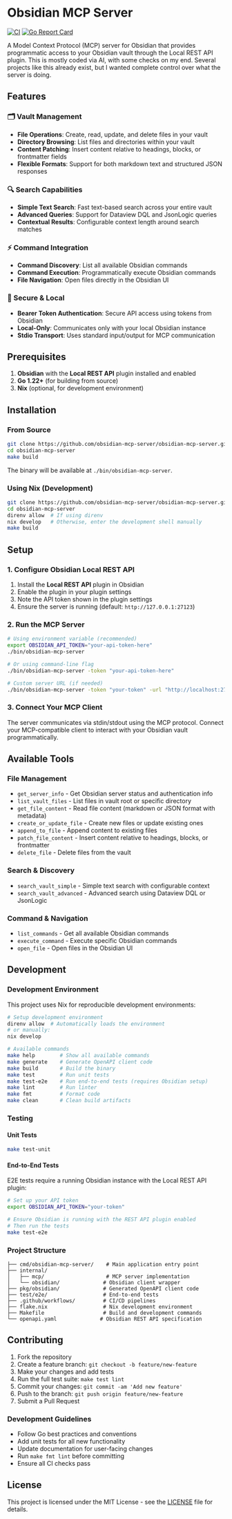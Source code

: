 # Obsidian MCP Server

[![CI](https://github.com/thomastaylor312/obsidian-mcp-server/actions/workflows/ci.yml/badge.svg)](https://github.com/thomastaylor312/obsidian-mcp-server/actions/workflows/ci.yml)
[![Go Report Card](https://goreportcard.com/badge/github.com/obsidian-mcp-server/obsidian-mcp-server)](https://goreportcard.com/report/github.com/obsidian-mcp-server/obsidian-mcp-server)

A Model Context Protocol (MCP) server for Obsidian that provides programmatic access to your Obsidian vault through the Local REST API plugin. This is mostly coded via AI, with some checks on my end. Several projects like this already exist, but I wanted complete control over what the server is doing.

## Features

### 🗂️ Vault Management
- **File Operations**: Create, read, update, and delete files in your vault
- **Directory Browsing**: List files and directories within your vault
- **Content Patching**: Insert content relative to headings, blocks, or frontmatter fields
- **Flexible Formats**: Support for both markdown text and structured JSON responses

### 🔍 Search Capabilities
- **Simple Text Search**: Fast text-based search across your entire vault
- **Advanced Queries**: Support for Dataview DQL and JsonLogic queries
- **Contextual Results**: Configurable context length around search matches

### ⚡ Command Integration
- **Command Discovery**: List all available Obsidian commands
- **Command Execution**: Programmatically execute Obsidian commands
- **File Navigation**: Open files directly in the Obsidian UI

### 🔐 Secure & Local
- **Bearer Token Authentication**: Secure API access using tokens from Obsidian
- **Local-Only**: Communicates only with your local Obsidian instance
- **Stdio Transport**: Uses standard input/output for MCP communication

## Prerequisites

1. **Obsidian** with the **Local REST API** plugin installed and enabled
2. **Go 1.22+** (for building from source)
3. **Nix** (optional, for development environment)

## Installation

### From Source

```bash
git clone https://github.com/obsidian-mcp-server/obsidian-mcp-server.git
cd obsidian-mcp-server
make build
```

The binary will be available at `./bin/obsidian-mcp-server`.

### Using Nix (Development)

```bash
git clone https://github.com/obsidian-mcp-server/obsidian-mcp-server.git
cd obsidian-mcp-server
direnv allow  # If using direnv
nix develop   # Otherwise, enter the development shell manually
make build
```

## Setup

### 1. Configure Obsidian Local REST API

1. Install the **Local REST API** plugin in Obsidian
2. Enable the plugin in your plugin settings
3. Note the API token shown in the plugin settings
4. Ensure the server is running (default: `http://127.0.0.1:27123`)

### 2. Run the MCP Server

```bash
# Using environment variable (recommended)
export OBSIDIAN_API_TOKEN="your-api-token-here"
./bin/obsidian-mcp-server

# Or using command-line flag
./bin/obsidian-mcp-server -token "your-api-token-here"

# Custom server URL (if needed)
./bin/obsidian-mcp-server -token "your-token" -url "http://localhost:27123"
```

### 3. Connect Your MCP Client

The server communicates via stdin/stdout using the MCP protocol. Connect your MCP-compatible client to interact with your Obsidian vault programmatically.

## Available Tools

### File Management
- `get_server_info` - Get Obsidian server status and authentication info
- `list_vault_files` - List files in vault root or specific directory
- `get_file_content` - Read file content (markdown or JSON format with metadata)
- `create_or_update_file` - Create new files or update existing ones
- `append_to_file` - Append content to existing files
- `patch_file_content` - Insert content relative to headings, blocks, or frontmatter
- `delete_file` - Delete files from the vault

### Search & Discovery
- `search_vault_simple` - Simple text search with configurable context
- `search_vault_advanced` - Advanced search using Dataview DQL or JsonLogic

### Command & Navigation
- `list_commands` - Get all available Obsidian commands
- `execute_command` - Execute specific Obsidian commands
- `open_file` - Open files in the Obsidian UI

## Development

### Development Environment

This project uses Nix for reproducible development environments:

```bash
# Setup development environment
direnv allow  # Automatically loads the environment
# or manually:
nix develop

# Available commands
make help        # Show all available commands
make generate    # Generate OpenAPI client code
make build       # Build the binary
make test        # Run unit tests
make test-e2e    # Run end-to-end tests (requires Obsidian setup)
make lint        # Run linter
make fmt         # Format code
make clean       # Clean build artifacts
```

### Testing

#### Unit Tests

```bash
make test-unit
```

#### End-to-End Tests

E2E tests require a running Obsidian instance with the Local REST API plugin:

```bash
# Set up your API token
export OBSIDIAN_API_TOKEN="your-token"

# Ensure Obsidian is running with the REST API plugin enabled
# Then run the tests
make test-e2e
```

### Project Structure

```
├── cmd/obsidian-mcp-server/    # Main application entry point
├── internal/
│   ├── mcp/                    # MCP server implementation
│   └── obsidian/              # Obsidian client wrapper
├── pkg/obsidian/              # Generated OpenAPI client code
├── test/e2e/                  # End-to-end tests
├── .github/workflows/         # CI/CD pipelines
├── flake.nix                  # Nix development environment
├── Makefile                   # Build and development commands
└── openapi.yaml              # Obsidian REST API specification
```

## Contributing

1. Fork the repository
2. Create a feature branch: `git checkout -b feature/new-feature`
3. Make your changes and add tests
4. Run the full test suite: `make test lint`
5. Commit your changes: `git commit -am 'Add new feature'`
6. Push to the branch: `git push origin feature/new-feature`
7. Submit a Pull Request

### Development Guidelines

- Follow Go best practices and conventions
- Add unit tests for all new functionality
- Update documentation for user-facing changes
- Run `make fmt lint` before committing
- Ensure all CI checks pass

## License

This project is licensed under the MIT License - see the [LICENSE](LICENSE) file for details.
